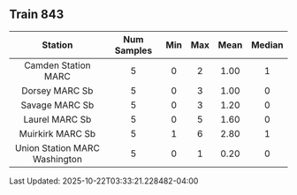 ## Train 843

| Station | Num Samples | Min | Max | Mean | Median |
| :-----: | :---------: | :-: | :-: | :--: | :----: |
| Camden Station MARC | 5 | 0 | 2 | 1.00 | 1 |
| Dorsey MARC Sb | 5 | 0 | 3 | 1.00 | 0 |
| Savage MARC Sb | 5 | 0 | 3 | 1.20 | 0 |
| Laurel MARC Sb | 5 | 0 | 5 | 1.60 | 0 |
| Muirkirk MARC Sb | 5 | 1 | 6 | 2.80 | 1 |
| Union Station MARC Washington | 5 | 0 | 1 | 0.20 | 0 |


Last Updated: 2025-10-22T03:33:21.228482-04:00